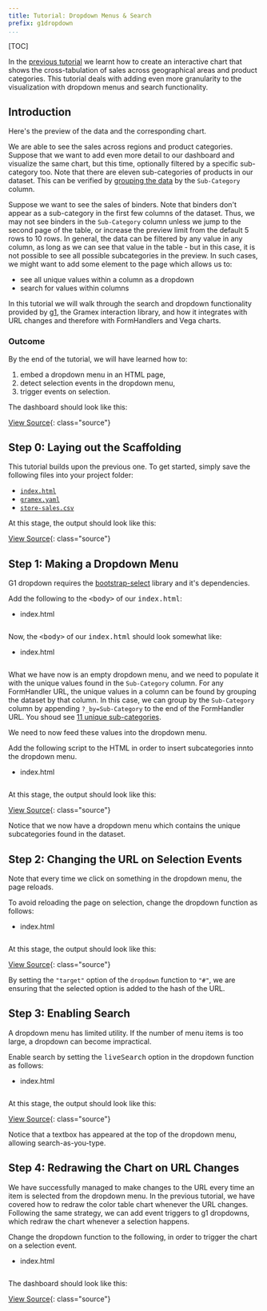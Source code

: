 ```yaml
---
title: Tutorial: Dropdown Menus & Search
prefix: g1dropdown
...
```


[TOC]

In the [previous tutorial](../charts) we learnt how to create an interactive
chart that shows the cross-tabulation of sales across geographical areas and
product categories. This tutorial deals with adding even more granularity to the
visualization with dropdown menus and search functionality.

## Introduction

Here's the preview of the data and the corresponding chart.

<div id="chart"></div>
<div class="formhandler" data-src="../data?_c=-City&_c=-State&_c=-Quantity&_c=-Discount&_c=-Profit&_c=-Order ID&_c=-Order Date&_c=-Ship Date"></div>
<script src="../../ui/jquery/dist/jquery.min.js"></script>
<script src="../../ui/bootstrap5/dist/js/bootstrap.bundle.min.js"></script>
<script src="../../ui/lodash/lodash.min.js"></script>
<script src="../../ui/g1/dist/g1.min.js"></script>
<script src="../../ui/vega/build/vega.min.js"></script>
<script src="../../ui/vega-lite/build/vega-lite.min.js"></script>
<script src="../../ui/vega-tooltip/build/vega-tooltip.min.js"></script>
<script>
  $('.formhandler').formhandler({ pageSize: 5 })
  var spec = {
    "width": 360,
    "height": 270,
    "data": {"url": "../store-sales-ctab"},
    "$schema": "https://vega.github.io/schema/vega-lite/v3.json",
    "encoding": {
      "y": {"field": "Category", "type": "nominal"},
      "x": {"field": "Region", "type": "nominal"}
    },
    "layer": [
      {
        "mark": "rect",
        "selection": {"brush": {"type": "interval"}},
        "encoding": {
          "color": {"field": "Sales", "type": "quantitative",
            "legend": {"format": "0.1s"}}
        }
      },
      {
        "mark": "text",
        "encoding": {
          "text": {"field": "Sales", "type": "quantitative"},
          "color": {
            "condition": {"test": "datum['Sales'] < 100000", "value": "black"},
            "value": "white"
          }
        }
      }
    ]
  }
  function draw_chart() {
    var view = new vega.View(vega.parse(vegaLite.compile(spec).spec))
      .renderer('svg')
      .initialize('#chart')
      .hover()
      .run()
    view.addEventListener('click', filterTableOnClick)
  }
  draw_chart()
  var baseDataURL = spec.data.url
  function redrawChartFromURL(e) {
    if (e.hash.search) {
      spec.data.url = baseDataURL + '?' + e.hash.search
    } else { spec.data.url = baseDataURL }
    draw_chart()
  }
  $('body').urlfilter({target: 'pushState'})
  $(window).on('#', redrawChartFromURL)
    .urlchange()
  function filterTableOnClick(event, item) {
    var qparts = {};
    Object.entries(item.tooltip || item.datum).forEach(([key, val]) => {
      if (!(key == "Sales")) {
        qparts[key] = val;
      }
    })
    if (_.isEmpty(qparts)) { return }
    var url = g1.url.parse(location.hash.replace('#', ''))
    location.hash = url.update(qparts).toString();
  }
</script>

We are able to see the sales across regions and product categories. Suppose that
we want to add even more detail to our dashboard and visualize the same chart,
but this time, optionally filtered by a specific sub-category too. Note that
there are eleven sub-categories of products in our dataset. This can be verified
by [grouping the data](../../formhandler#formhandler-groupby) by the
`Sub-Category` column.

Suppose we want to see the sales of binders. Note that binders don't appear as a
sub-category in the first few columns of the dataset. Thus, we may not see
binders in the `Sub-Category` column unless we jump to the second page of the
table, or increase the preview limit from the default 5 rows to 10 rows. In
general, the data can be filtered by any value in any column, as long as we can
see that value in the table - but in this case, it is not possible to see all
possible subcategories in the preview. In such cases, we might want to add some
element to the page which allows us to:

- see all unique values within a column as a dropdown
- search for values within columns

In this tutorial we will walk through the search and dropdown functionality
provided by [g1](https://www.npmjs.com/package/g1), the Gramex interaction
library, and how it integrates with URL changes and therefore with FormHandlers
and Vega charts.

### Outcome

By the end of the tutorial, we will have learned how to:

1. embed a dropdown menu in an HTML page,
2. detect selection events in the dropdown menu,
3. trigger events on selection.

The dashboard should look like this:

[View Source](../g1-dropdown/output/3/index.html){: class="source"}

## Step 0: Laying out the Scaffolding

This tutorial builds upon the previous one. To get started, simply save the
following files into your project folder:

- [`index.html`](../charts/output/4/index.html.source)
- [`gramex.yaml`](../../gramex.yaml)
- [`store-sales.csv`](../store-sales.csv)

At this stage, the output should look like this:

[View Source](../g1-dropdown/output/0/index.html){: class="source"}

## Step 1: Making a Dropdown Menu

G1 dropdown requires the
[bootstrap-select](https://developer.snapappointments.com/bootstrap-select/)
library and it's dependencies.

<div class="card shadow text-grey bg-dark">
  <div class="card-body">
   <div class="card-text">
     <p class="text-white">Add the following to the <kbd>&lt;body&gt;</kbd> of our <kbd>index.html</kbd>:</p>
     <ul class="nav nav-tabs">
       <li class="nav-item">
         <a class="nav-link active"><i class="fas fa-code"></i> <span class="text-monospace">index.html</span></a>
       </li>
     </ul>
     <pre><code id="scaffold" class="language-html"></code></pre>
     <p class="text-white">Now, the <kbd>&lt;body&gt;</kbd> of our <kbd>index.html</kbd> should look somewhat like:</p>
     <ul class="nav nav-tabs">
       <li class="nav-item">
         <a class="nav-link active"><i class="fas fa-code"></i> <span class="text-monospace">index.html</span></a>
       </li>
     </ul>
     <pre><code id="body" class="language-html"></code></pre>
   </div>
  </div>
</div>
<script>$.get('snippets/body.html').done((e) => {$('#body').text(e)})</script>
<script>$.get('snippets/scaffold.html').done((e) => {$('#scaffold').text(e)})</script>

What we have now is an empty dropdown menu, and we need to populate it with the
unique values found in the `Sub-Category` column. For any FormHandler URL, the
unique values in a column can be found by grouping the dataset by that column.
In this case, we can group by the `Sub-Category` column by appending
`?_by=Sub-Category` to the end of the FormHandler URL. You shoud see
[11 unique sub-categories](../data?_by=Sub-Category).

We need to now feed these values into the dropdown menu.

<div class="card shadow text-grey bg-dark">
  <div class="card-body">
   <div class="card-text">
     <p class="text-white">Add the following script to the HTML in order to insert subcategories innto the dropdown menu.</p>
     <ul class="nav nav-tabs">
       <li class="nav-item">
         <a class="nav-link active"><i class="fas fa-code"></i> <span class="text-monospace">index.html</span></a>
       </li>
     </ul>
     <pre><code id="dd-subcategories" class="language-html"></code></pre>
   </div>
  </div>
</div>
<script>$.get('snippets/subcategories.html').done((e) => {$('#dd-subcategories').text(e)})</script>

At this stage, the output should look like this:

[View Source](../g1-dropdown/output/1/index.html){: class="source"}

Notice that we now have a dropdown menu which contains the unique subcategories
found in the dataset.

## Step 2: Changing the URL on Selection Events

Note that every time we click on something in the dropdown menu, the page
reloads.

<div class="card shadow text-grey bg-dark">
  <div class="card-body">
   <div class="card-text">
     <p class="text-white">To avoid reloading the page on selection, change the dropdown function as follows:</p>
     <ul class="nav nav-tabs">
       <li class="nav-item">
         <a class="nav-link active"><i class="fas fa-code"></i> <span class="text-monospace">index.html</span></a>
       </li>
     </ul>
     <pre><code id="pushstate" class="language-html"></code></pre>
   </div>
  </div>
</div>
<script>$.get('snippets/pushstate.html').done((e) => {$('#pushstate').text(e)})</script>

At this stage, the output should look like this:

[View Source](../g1-dropdown/output/2/index.html){: class="source"}

By setting the `"target"` option of the `dropdown` function to `"#"`, we
are ensuring that the selected option is added to the hash of the URL.

## Step 3: Enabling Search

A dropdown menu has limited utility. If the number of menu items is too large, a
dropdown can become impractical.

<div class="card shadow text-grey bg-dark">
  <div class="card-body">
   <div class="card-text">
     <p class="text-white">Enable search by setting the <kbd>liveSearch</kbd> option in the dropdown function as follows:</p>
     <ul class="nav nav-tabs">
       <li class="nav-item">
         <a class="nav-link active"><i class="fas fa-code"></i> <span class="text-monospace">index.html</span></a>
       </li>
     </ul>
     <pre><code id="livesearch" class="language-html"></code></pre>
   </div>
  </div>
</div>
<script>$.get('snippets/livesearch.html').done((e) => {$('#livesearch').text(e)})</script>

At this stage, the output should look like this:

[View Source](../g1-dropdown/output/3/index.html){: class="source"}

Notice that a textbox has appeared at the top of the dropdown menu, allowing
search-as-you-type.

## Step 4: Redrawing the Chart on URL Changes

We have successfully managed to make changes to the URL every time an item is
selected from the dropdown menu. In the previous tutorial, we have covered how
to redraw the color table chart whenever the URL changes. Following the same
strategy, we can add event triggers to g1 dropdowns, which redraw the chart
whenever a selection happens.

<div class="card shadow text-grey bg-dark">
  <div class="card-body">
   <div class="card-text">
     <p class="text-white">Change the dropdown function to the following, in order to trigger the chart on a selection event.</p>
     <ul class="nav nav-tabs">
       <li class="nav-item">
         <a class="nav-link active"><i class="fas fa-code"></i> <span class="text-monospace">index.html</span></a>
       </li>
     </ul>
     <pre><code id="redraw" class="language-html"></code></pre>
   </div>
  </div>
</div>
<script>$.get('snippets/redraw.html').done((e) => {$('#redraw').text(e)})</script>

The dashboard should look like this:

[View Source](../g1-dropdown/output/4/index.html){: class="source"}

<script src="../tutorial.js"></script>
